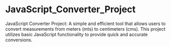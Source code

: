 # JavaScript_Converter_Project
JavaScript Converter Project: A simple and efficient tool that allows users to convert measurements from meters (mts) to centimeters (cms). This project utilizes basic JavaScript functionality to provide quick and accurate conversions.

